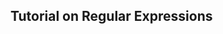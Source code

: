 ## Tutorial on Regular Expressions

<script src="https://gist.github.com/J3R/44937178d495ac2bc798.js"></script>
